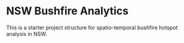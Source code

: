 # NSW Bushfire Analytics

This is a starter project structure for spatio-temporal bushfire hotspot analysis in NSW.
